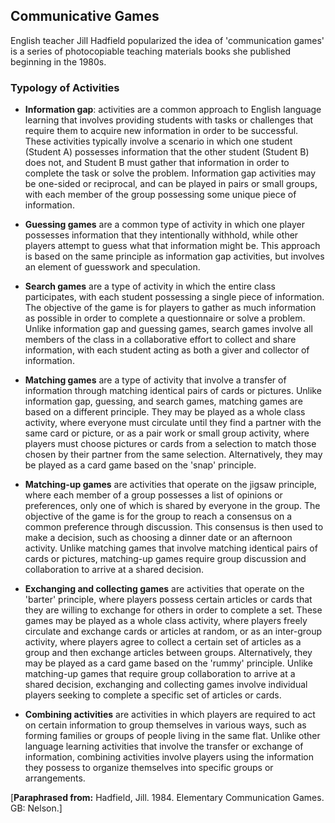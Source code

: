 ## Communicative Games

English teacher Jill Hadfield popularized the idea of 'communication games' is a series of photocopiable teaching materials books 
she published beginning in the 1980s. 

### Typology of Activities 

- **Information gap**: activities are a common approach to English language learning that involves providing students with tasks or challenges that require them to acquire new information in order to be successful. These activities typically involve a scenario in which one student (Student A) possesses information that the other student (Student B) does not, and Student B must gather that information in order to complete the task or solve the problem. Information gap activities may be one-sided or reciprocal, and can be played in pairs or small groups, with each member of the group possessing some unique piece of information.

- **Guessing games** are a common type of activity in which one player possesses information that they intentionally withhold, while other players attempt to guess what that information might be. This approach is based on the same principle as information gap activities, but involves an element of guesswork and speculation.

- **Search games** are a type of activity in which the entire class participates, with each student possessing a single piece of information. The objective of the game is for players to gather as much information as possible in order to complete a questionnaire or solve a problem. Unlike information gap and guessing games, search games involve all members of the class in a collaborative effort to collect and share information, with each student acting as both a giver and collector of information.

- **Matching games** are a type of activity that involve a transfer of information through matching identical pairs of cards or pictures. Unlike information gap, guessing, and search games, matching games are based on a different principle. They may be played as a whole class activity, where everyone must circulate until they find a partner with the same card or picture, or as a pair work or small group activity, where players must choose pictures or cards from a selection to match those chosen by their partner from the same selection. Alternatively, they may be played as a card game based on the 'snap' principle.

- **Matching-up games** are activities that operate on the jigsaw principle, where each member of a group possesses a list of opinions or preferences, only one of which is shared by everyone in the group. The objective of the game is for the group to reach a consensus on a common preference through discussion. This consensus is then used to make a decision, such as choosing a dinner date or an afternoon activity. Unlike matching games that involve matching identical pairs of cards or pictures, matching-up games require group discussion and collaboration to arrive at a shared decision.
  
- **Exchanging and collecting games** are activities that operate on the 'barter' principle, where players possess certain articles or cards that they are willing to exchange for others in order to complete a set. These games may be played as a whole class activity, where players freely circulate and exchange cards or articles at random, or as an inter-group activity, where players agree to collect a certain set of articles as a group and then exchange articles between groups. Alternatively, they may be played as a card game based on the 'rummy' principle. Unlike matching-up games that require group collaboration to arrive at a shared decision, exchanging and collecting games involve individual players seeking to complete a specific set of articles or cards.  

- **Combining activities** are activities in which players are required to act on certain information to group themselves in various ways, such as forming families or groups of people living in the same flat. Unlike other language learning activities that involve the transfer or exchange of information, combining activities involve players using the information they possess to organize themselves into specific groups or arrangements.

[**Paraphrased from:** Hadfield, Jill. 1984. Elementary Communication Games. GB: Nelson.]






  
